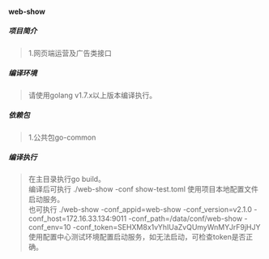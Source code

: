 #### web-show

##### 项目简介
> 1.网页端运营及广告类接口

##### 编译环境
> 请使用golang v1.7.x以上版本编译执行。  

##### 依赖包
> 1.公共包go-common  

##### 编译执行
> 在主目录执行go build。   
> 编译后可执行 ./web-show -conf show-test.toml 使用项目本地配置文件启动服务。  
> 也可执行 ./web-show -conf_appid=web-show -conf_version=v2.1.0 -conf_host=172.16.33.134:9011 -conf_path=/data/conf/web-show -conf_env=10 -conf_token=SEHXM8x1vYhIUaZvQUmyWnMYJrF9jHJY 使用配置中心测试环境配置启动服务，如无法启动，可检查token是否正确。  
